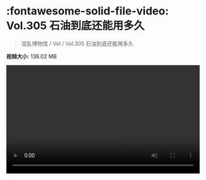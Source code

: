 # :fontawesome-solid-file-video: Vol.305 石油到底还能用多久

> 混乱博物馆 / Vol / Vol.305 石油到底还能用多久

**视频大小**: 138.02 MB

<video id="V-d4a35276822d5d2aeee97a5b9c9af297" width="512" height="288" preload="none" playsinline webkit-playsinline></video>